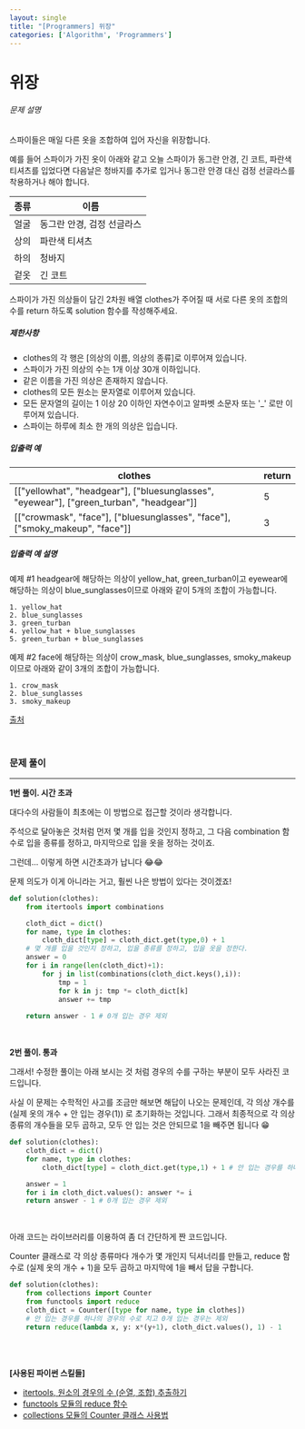 ```yaml
---
layout: single
title: "[Programmers] 위장"
categories: ['Algorithm', 'Programmers']
---
```


# 위장

###### 문제 설명

스파이들은 매일 다른 옷을 조합하여 입어 자신을 위장합니다.

예를 들어 스파이가 가진 옷이 아래와 같고 오늘 스파이가 동그란 안경, 긴 코트, 파란색 티셔츠를 입었다면 다음날은 청바지를 추가로 입거나 동그란 안경 대신 검정 선글라스를 착용하거나 해야 합니다.

| 종류 | 이름                       |
| ---- | -------------------------- |
| 얼굴 | 동그란 안경, 검정 선글라스 |
| 상의 | 파란색 티셔츠              |
| 하의 | 청바지                     |
| 겉옷 | 긴 코트                    |

스파이가 가진 의상들이 담긴 2차원 배열 clothes가 주어질 때 서로 다른 옷의 조합의 수를 return 하도록 solution 함수를 작성해주세요.

##### 제한사항

* clothes의 각 행은 [의상의 이름, 의상의 종류]로 이루어져 있습니다.
* 스파이가 가진 의상의 수는 1개 이상 30개 이하입니다.
* 같은 이름을 가진 의상은 존재하지 않습니다.
* clothes의 모든 원소는 문자열로 이루어져 있습니다.
* 모든 문자열의 길이는 1 이상 20 이하인 자연수이고 알파벳 소문자 또는 '_' 로만 이루어져 있습니다.
* 스파이는 하루에 최소 한 개의 의상은 입습니다.

##### 입출력 예

| clothes                                                      | return |
| ------------------------------------------------------------ | ------ |
| [["yellowhat", "headgear"], ["bluesunglasses", "eyewear"], ["green_turban", "headgear"]] | 5      |
| [["crowmask", "face"], ["bluesunglasses", "face"], ["smoky_makeup", "face"]] | 3      |

##### 입출력 예 설명

예제 #1
headgear에 해당하는 의상이 yellow_hat, green_turban이고 eyewear에 해당하는 의상이 blue_sunglasses이므로 아래와 같이 5개의 조합이 가능합니다.

```
1. yellow_hat
2. blue_sunglasses
3. green_turban
4. yellow_hat + blue_sunglasses
5. green_turban + blue_sunglasses
```

예제 #2
face에 해당하는 의상이 crow_mask, blue_sunglasses, smoky_makeup이므로 아래와 같이 3개의 조합이 가능합니다.

```
1. crow_mask
2. blue_sunglasses
3. smoky_makeup
```

[출처](http://2013.bapc.eu/)

<br>



### 문제 풀이

---

**1번 풀이. 시간 초과**

대다수의 사람들이 최초에는 이 방법으로 접근할 것이라 생각합니다. 

주석으로 달아놓은 것처럼 먼저 몇 개를 입을 것인지 정하고, 그 다음 combination 함수로 입을 종류를 정하고, 마지막으로 입을 옷을 정하는 것이죠. 

그런데... 이렇게 하면 시간초과가 납니다 😂😂

문제 의도가 이게 아니라는 거고, 훨씬 나은 방법이 있다는 것이겠죠!

```python
def solution(clothes):
    from itertools import combinations

    cloth_dict = dict()
    for name, type in clothes:
        cloth_dict[type] = cloth_dict.get(type,0) + 1
    # 몇 개를 입을 것인지 정하고, 입을 종류를 정하고, 입을 옷을 정한다. 
    answer = 0
    for i in range(len(cloth_dict)+1):
        for j in list(combinations(cloth_dict.keys(),i)):
            tmp = 1
            for k in j: tmp *= cloth_dict[k]
            answer += tmp
        
    return answer - 1 # 0개 입는 경우 제외
```

<br>

**2번 풀이. 통과**

그래서! 수정한 풀이는 아래 보시는 것 처럼 경우의 수를 구하는 부분이 모두 사라진 코드입니다. 

사실 이 문제는 수학적인 사고를 조금만 해보면 해답이 나오는 문제인데, 각 의상 개수를 (실제 옷의 개수 + 안 입는 경우(1)) 로 초기화하는 것입니다. 그래서 최종적으로 각 의상 종류의 개수들을 모두 곱하고, 모두 안 입는 것은 안되므로 1을 빼주면 됩니다 😁

```python
def solution(clothes):
    cloth_dict = dict()
    for name, type in clothes:
        cloth_dict[type] = cloth_dict.get(type,1) + 1 # 안 입는 경우를 하나의 경우의 수로 친다. 

    answer = 1
    for i in cloth_dict.values(): answer *= i  
    return answer - 1 # 0개 입는 경우 제외
```

<br>

아래 코드는 라이브러리를 이용하여 좀 더 간단하게 짠 코드입니다. 

Counter 클래스로 각 의상 종류마다 개수가 몇 개인지 딕셔너리를 만들고, reduce 함수로 (실제 옷의 개수 + 1)을 모두 곱하고 마지막에 1을 빼서 답을 구합니다. 

```python
def solution(clothes):
    from collections import Counter
    from functools import reduce
    cloth_dict = Counter([type for name, type in clothes])
    # 안 입는 경우를 하나의 경우의 수로 치고 0개 입는 경우는 제외
    return reduce(lambda x, y: x*(y+1), cloth_dict.values(), 1) - 1
```

<br>

<br>

**[사용된 파이썬 스킬들]**

* [itertools, 원소의 경우의 수 (순열, 조합) 추출하기](https://yganalyst.github.io/etc/memo_18_itertools/)
* [functools 모듈의 reduce 함수](https://codepractice.tistory.com/86)
* [collections 모듈의 Counter 클래스 사용법](https://www.daleseo.com/python-collections-counter/)

